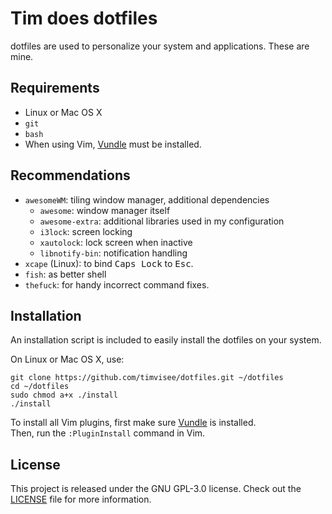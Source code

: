 # Tim does dotfiles
dotfiles are used to personalize your system and applications. These are mine.

## Requirements
* Linux or Mac OS X
* `git`
* `bash`
* When using Vim, [Vundle](https://github.com/VundleVim/Vundle.vim) must be installed.

## Recommendations
* `awesomeWM`: tiling window manager, additional dependencies
    * `awesome`: window manager itself
    * `awesome-extra`: additional libraries used in my configuration
    * `i3lock`: screen locking
    * `xautolock`: lock screen when inactive
    * `libnotify-bin`: notification handling
* `xcape` (Linux): to bind <kbd>Caps Lock</kbd> to <kbd>Esc</kbd>.
* `fish`: as better shell
* `thefuck`: for handy incorrect command fixes.

## Installation
An installation script is included to easily install the dotfiles on your system.

On Linux or Mac OS X, use:
```
git clone https://github.com/timvisee/dotfiles.git ~/dotfiles
cd ~/dotfiles
sudo chmod a+x ./install
./install
```

To install all Vim plugins, first make sure [Vundle](https://github.com/VundleVim/Vundle.vim) is installed.  
Then, run the `:PluginInstall` command in Vim.

## License
This project is released under the GNU GPL-3.0 license. Check out the [LICENSE](LICENSE) file for more information.
